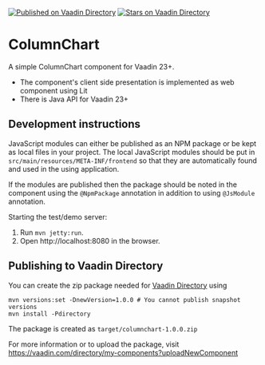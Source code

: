 [![Published on Vaadin  Directory](https://img.shields.io/badge/Vaadin%20Directory-published-00b4f0.svg)](https://vaadin.com/directory/component/columnchart)
[![Stars on Vaadin Directory](https://img.shields.io/vaadin-directory/star/gridscrollextension-add-on.svg)](https://vaadin.com/directory/component/columnchart)

# ColumnChart

A simple ColumnChart component for Vaadin 23+.

* The component's client side presentation is implemented as web component using Lit
* There is Java API for Vaadin 23+ 

## Development instructions

JavaScript modules can either be published as an NPM package or be kept as local 
files in your project. The local JavaScript modules should be put in 
`src/main/resources/META-INF/frontend` so that they are automatically found and 
used in the using application.

If the modules are published then the package should be noted in the component 
using the `@NpmPackage` annotation in addition to using `@JsModule` annotation.


Starting the test/demo server:
1. Run `mvn jetty:run`.
2. Open http://localhost:8080 in the browser.

## Publishing to Vaadin Directory

You can create the zip package needed for [Vaadin Directory](https://vaadin.com/directory/) using
```
mvn versions:set -DnewVersion=1.0.0 # You cannot publish snapshot versions 
mvn install -Pdirectory
```

The package is created as `target/columnchart-1.0.0.zip`

For more information or to upload the package, visit https://vaadin.com/directory/my-components?uploadNewComponent
